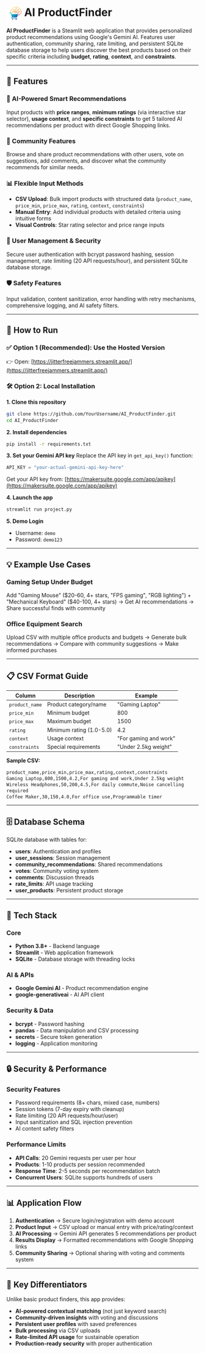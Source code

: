 # <img src="https://raw.githubusercontent.com/DevanshMalhotra17/AI_ProductFinder/main/Logo_ProductFinder.png" alt="AI ProductFinder Logo" width="40" style="vertical-align: middle;"> AI ProductFinder

**AI ProductFinder** is a  Steamlit web application that provides personalized product recommendations using Google's Gemini AI. Features user authentication, community sharing, rate limiting, and persistent SQLite database storage to help users discover the best products based on their specific criteria including **budget**, **rating**, **context**, and **constraints**.

---

## 🚀 Features

### 🎯 AI-Powered Smart Recommendations
Input products with **price ranges**, **minimum ratings** (via interactive star selector), **usage context**, and **specific constraints** to get 5 tailored AI recommendations per product with direct Google Shopping links.

### 👥 Community Features  
Browse and share product recommendations with other users, vote on suggestions, add comments, and discover what the community recommends for similar needs.

### 📊 Flexible Input Methods
- **CSV Upload**: Bulk import products with structured data (`product_name`, `price_min`, `price_max`, `rating`, `context`, `constraints`)
- **Manual Entry**: Add individual products with detailed criteria using intuitive forms
- **Visual Controls**: Star rating selector and price range inputs

### 🔐 User Management & Security
Secure user authentication with bcrypt password hashing, session management, rate limiting (20 API requests/hour), and persistent SQLite database storage.

### 🛡️ Safety Features
Input validation, content sanitization, error handling with retry mechanisms, comprehensive logging, and AI safety filters.

---

## 🔧 How to Run

### ✅ Option 1 (Recommended): Use the Hosted Version
👉 Open: [https://jitterfreejammers.streamlit.app/](https://jitterfreejammers.streamlit.app/)

### 🛠️ Option 2: Local Installation

**1. Clone this repository**
```bash
git clone https://github.com/YourUsername/AI_ProductFinder.git
cd AI_ProductFinder
```

**2. Install dependencies**
```bash
pip install -r requirements.txt
```

**3. Set your Gemini API key**
Replace the API key in `get_api_key()` function:
```python
API_KEY = "your-actual-gemini-api-key-here"
```
Get your API key from: [https://makersuite.google.com/app/apikey](https://makersuite.google.com/app/apikey)

**4. Launch the app**
```bash
streamlit run project.py
```

**5. Demo Login**
- Username: `demo`  
- Password: `demo123`

---

## 💡 Example Use Cases

### Gaming Setup Under Budget
Add "Gaming Mouse" ($20-60, 4+ stars, "FPS gaming", "RGB lighting") + "Mechanical Keyboard" ($40-100, 4+ stars) → Get AI recommendations → Share successful finds with community

### Office Equipment Search  
Upload CSV with multiple office products and budgets → Generate bulk recommendations → Compare with community suggestions → Make informed purchases

---

## 📋 CSV Format Guide

| Column | Description | Example |
|--------|-------------|---------|
| `product_name` | Product category/name | "Gaming Laptop" |
| `price_min` | Minimum budget | 800 |
| `price_max` | Maximum budget | 1500 |
| `rating` | Minimum rating (1.0-5.0) | 4.2 |
| `context` | Usage context | "For gaming and work" |
| `constraints` | Special requirements | "Under 2.5kg weight" |

**Sample CSV:**
```csv
product_name,price_min,price_max,rating,context,constraints
Gaming Laptop,800,1500,4.2,For gaming and work,Under 2.5kg weight
Wireless Headphones,50,200,4.5,For daily commute,Noise cancelling required
Coffee Maker,30,150,4.0,For office use,Programmable timer
```

---

## 🗄️ Database Schema

SQLite database with tables for:
- **users**: Authentication and profiles
- **user_sessions**: Session management  
- **community_recommendations**: Shared recommendations
- **votes**: Community voting system
- **comments**: Discussion threads
- **rate_limits**: API usage tracking
- **user_products**: Persistent product storage

---

## 🧰 Tech Stack

### Core
- **Python 3.8+** - Backend language
- **Streamlit** - Web application framework
- **SQLite** - Database storage with threading locks

### AI & APIs  
- **Google Gemini AI** - Product recommendation engine
- **google-generativeai** - AI API client

### Security & Data
- **bcrypt** - Password hashing
- **pandas** - Data manipulation and CSV processing
- **secrets** - Secure token generation
- **logging** - Application monitoring

---

## 🔒 Security & Performance

### Security Features
- Password requirements (8+ chars, mixed case, numbers)
- Session tokens (7-day expiry with cleanup)
- Rate limiting (20 API requests/hour/user)
- Input sanitization and SQL injection prevention
- AI content safety filters

### Performance Limits
- **API Calls**: 20 Gemini requests per user per hour
- **Products**: 1-10 products per session recommended
- **Response Time**: 2-5 seconds per recommendation batch
- **Concurrent Users**: SQLite supports hundreds of users

---

## 📊 Application Flow

1. **Authentication** → Secure login/registration with demo account
2. **Product Input** → CSV upload or manual entry with price/rating/context
3. **AI Processing** → Gemini API generates 5 recommendations per product  
4. **Results Display** → Formatted recommendations with Google Shopping links
5. **Community Sharing** → Optional sharing with voting and comments system

---

## 🎯 Key Differentiators

Unlike basic product finders, this app provides:
- **AI-powered contextual matching** (not just keyword search)
- **Community-driven insights** with voting and discussions  
- **Persistent user profiles** with saved preferences
- **Bulk processing** via CSV uploads
- **Rate-limited API usage** for sustainable operation
- **Production-ready security** with proper authentication
